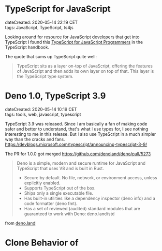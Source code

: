 # TypeScript for JavaScript

dateCreated: 2020-05-14 22:19 CET  
tags: JavaScript, TypeScript, ts4js 

Looking around for resource for JavaScript developers that get into TypeScript I found this
[TypeScript for JavaScript Programmers](https://www.typescriptlang.org/v2/docs/handbook/typescript-in-5-minutes.html)
in the TypeScript handbook.

The quote that sums up TypeScript quite well:

> TypeScript sits as a layer on-top of JavaScript, offering the features of JavaScript and then adds its 
> own layer on top of that. This layer is the TypeScript type system.

# Deno 1.0, TypeScript 3.9

dateCreated: 2020-05-14 10:19 CET  
tags: tools, web, javascript, typescript  

TypeScript 3.9 was released. Since I am basically a fan of making code safer and better to understand,
that's what I use types for, I see nothing interesting to me in this release. But I also use TypeScript
in a much simpler way than the cracks and fans. 
https://devblogs.microsoft.com/typescript/announcing-typescript-3-9/

The PR for 1.0.0 got merged https://github.com/denoland/deno/pull/5273

> Deno is a simple, modern and secure runtime for JavaScript and TypeScript that uses V8 and is built in Rust.
> 
> - Secure by default. No file, network, or environment access, unless explicitly enabled.
> - Supports TypeScript out of the box.
> - Ships only a single executable file.
> - Has built-in utilities like a dependency inspector (deno info) and a code formatter (deno fmt).
> - Has a set of reviewed (audited) standard modules that are guaranteed to work with Deno: deno.land/std

from [deno.land](https://deno.land/)

# Clone Behavior of <script> Tag

dateCreated: 2020-05-12 00:53 CET
tags: web, javascript, DOM, knowledgebase  

I wanted to `scriptNode.cloneNode(true)` and expected it to re-evaluate the JS
of the node, but it didn't.

> Each &lt;script&gt; element has a property flag called "already started".

This flag is already true, so a clone won't reevaluate the script.
Solution: copy it manually.

Read it all on https://stackoverflow.com/questions/28771542/why-dont-clonenode-script-tags-execute/28771829#28771829

# CSS Reset

dateCreated: 2020-05-11 22:36 CET
tags: web, CSS, knowledgebase  

First search result for "CSS reset" is by the mighty Eric Meyer
https://meyerweb.com/eric/tools/css/reset/ from quite some time ago.
And looking up the source of his site I see the reset is not really included, also no modified version
as far as I saw it.
Next I came across https://cssreset.com/what-is-a-css-reset/ which nicely explains the whys
and also states the cons. Unfortunately the latter article is missing a date, so I can't say how old 
this knowledge is. That's why I was so very keen on having all items properly dated on my blog.

Since it had been quiet around CSS reset lately in my bubble, I needed to refresh my knowledge a bit.
I take away:

> However, there are multiple benefits of this technique that outweigh any drawbacks, not least the 
> more logical development progression that it afford: paste in your CSS Reset, paste in your base 
> styles (if needed), then define everything else from there. It’s also nice to know that you’ve got 
> your bases covered.

**I will use a CSS Reset only for padding and margin** for the start, to adhere to most of what the
user agent defined.

**[UPDATE]**:\
I found out why the site cssreset.com has no dates, it's a pure SEO site where someone wants
to make money with ads. This decreases my trust in what's written there. Mmmmh.
Reading on https://cssreset.com/privacy/
"SURESWIFT CAPITAL INC., the owner and provider of this Website https://cssreset.com"
I think you can get a picture of the trustworthiness of this site.


# Learned From "Don't Make Me Think"

dateCreated: 2020-05-11 19:09 CET  
tags: web, design, UX, knowledgebase  

The things I took away for me until now, while I am still reading [the book](https://www.goodreads.com/book/show/18197267-don-t-make-me-think-revisited):
* Use more headlines "even if the paragraph is just one sentence".
* Move the content closer to the according headline (I [did that yesterday](https://github.com/wolframkriesing/site-stitcher/commit/80bfda03f6ab445618ff50fc4e5d9436cefe7971), made a HUGE diff).
* Make sure the different headlines are easily distinguishable (see [my commit](https://github.com/wolframkriesing/site-stitcher/commit/63fdd25f399398ab2cee11ba0a4f1cd477a5e04d).
* Add a breadcrumb, so users of your page know where they are.
* Remove ~~useless~~ words (I like that one).

<a href="https://www.goodreads.com/book/show/18197267-don-t-make-me-think-revisited">
    <figure>
        <img src="../dontmakemethink.jpeg" alt="Dont Make me Think - by Steve Krug" />
        <figcaption>Dont Make me Think, by Steve Krug</figcaption>
    </figure>
</a>

I learned about this book from Uku, [as I wrote in "A Developer Designs"](/blog/2020/04/16-a-developer-designs/).

# We don’t give people a website any more
dateCreated: 2020-05-11 16:46 CET  
tags: web  

The headline is a quote from [Hammer and Nails](https://www.kryogenix.org/days/2020/05/06/hammer-and-nails/) by [Stuart Langridge](https://twitter.com/sil) where he states how we make every user's browser a "fat client" (I called it that) by making them work far beyond rendering some HTML+CSS.

> Instead of an HTML page, you get some templates and some JSON data and some build tools, and then that compiler 
> runs in your browser and assembles a website out of the component parts. That’s what a “framework” does… it builds 
> the website, in real time, from separate machine-readable pieces, on the user’s computer, every time they visit the website.

I found this blog post through Brian's tweet:

<blockquote class="twitter-tweet" data-partner="tweetdeck"><p lang="en" dir="ltr">However, there does seem to be a trend toward _casually_ pushing more complexity and dependencies, even for something like my own site, down closer to the user even when that is very unnecessary. That doesn&#39;t really play to the Web&#39;s best strengths for users.</p>&mdash; @briankardell <a href="https://twitter.com/briankardell/status/1259854677421801479?ref_src=twsrc%5Etfw">May 11, 2020</a></blockquote>

[Tom MacWright](https://twitter.com/tmcw) in [Second-guessing the modern web](https://macwright.org/2020/05/10/spa-fatigue.html) 
states very rightful a thing I had also thought about a lot: keep around aging JS files and keep serving them.
Especially since I had seen this at HolidayCheck when we ran into a serious SEO issue due to exactly this problem.
He describes it like this:

> So if they open the ‘about page’, keep the tab open for a week, and then request the ‘home page’, 
> then the home page that they request is dictated by the index bundle that they downloaded last week. 
> This is a deeply weird and under-discussed situation. There are essentially two solutions to it:
>
> - You keep all generated JavaScript around, forever, and people will see the version of the site that was 
> live at the time of their first page request.

I skipped the second solution. I know we all optimize for pings
and request run times, etc. but in this case, why not just let this extra ping take place and use [ETag](https://developer.mozilla.org/en-US/docs/Web/HTTP/Headers/ETag) as they were meant, MDN says this about it:

> The ETag HTTP response header is an identifier for a specific version of a resource. It lets caches be 
> more efficient and save bandwidth, as a web server does not need to resend a full response if the content has not changed.

Most of us don't run pages or work for companies that run pages the size of Google or Facebook. This one extra
request might save some overall complexity and allows you to get rid of hashes at the end of every file you ship.
My 2 cents.

Tom writes later

> And then there’s the authentication story. If you do SSR on any pages that are custom to the user, 
> then you need to forward any cookies or authentication-relevant information to your API backend and make 
> sure that you never cache the server-rendered result.

And I just had to  quote  this part of his article:

<blockquote class="twitter-tweet" data-partner="tweetdeck"><p lang="en" dir="ltr">&quot;all of the fancy optimizations are optimizations to get you closer to the performance you would’ve gotten if you just hadn’t used so much technology&quot;<br><br>:nodding: :nodding: :nodding: <a href="https://t.co/Z7Pn2Edyfh">https://t.co/Z7Pn2Edyfh</a></p>&mdash; @wolframkriesing <a href="https://twitter.com/wolframkriesing/status/1259865810308345856?ref_src=twsrc%5Etfw">May 11, 2020</a></blockquote>

It's sad and I have this view on web tech too, we just make lives hard ourselves.
That's why I try to keep this blog as lean as possible. Tell me if you see potential to make 
it better (and for design tips I am most thankful).

Read it all on https://www.kryogenix.org/days/2020/05/06/hammer-and-nails/  
and https://macwright.org/2020/05/10/spa-fatigue.html  
and https://developer.mozilla.org/en-US/docs/Web/HTTP/Headers/ETag.

# snowpack.dev - Bundler Free Development

dateCreated: 2020-05-09 13:35 CET  
tags: JavaScript  

Bundler like webpack take up too much of our intention, imho. We spend a lot of time configuring them and waiting for them to build so we can see our site. [Snowpack moves the bundler out of the way](https://www.snowpack.dev/) so you can develop without worrying about it locally.

> At some point in the last decade, JavaScript bundling shifted from being a production nice-to-have optimization to a 
> full-on dev requirement. Configuration files, plugin ecosystems, extra dependencies, tooling complexity, 
> code-splitting, waiting to rebundle every save… all of this suddenly became required overhead to do any level of 
> web development.

Since we always use modern browser during development anyways, doing as snowpack suggests:

> The only requirement is that during development you use a modern browser. Any recent release of Firefox, Chrome, or 
> Edge will do.

should be a no issue. Just imagine you use all the latest features and you are serving the files as you have them on your 
filesystem. This even allows you to leverage more of your devtools and there is a lot that will make you more productive.

<blockquote class="twitter-tweet"><p lang="en" dir="ltr">Edit your source code in the devtools (and an editor) in parallel.<br>It will render CSS changes without reloads.<br><br>1) Just connect the Filesystem. <br>2) Use &lt;script type=module&gt;<br>3) No transpilers involved<br><br>Welcome to modern web development. <a href="https://t.co/w0kO0kP42o">pic.twitter.com/w0kO0kP42o</a></p>&mdash; @wolframkriesing <a href="https://twitter.com/wolframkriesing/status/1158123836484837379?ref_src=twsrc%5Etfw">August 4, 2019</a></blockquote>

# The History of the Web

dateCreated: 2020-05-09 13:26 CET  
tags: web, knowledgebase    

In October 17, 1990 IMDb started as a unix script.\
December 25, 1990 Tim Berners-Lee releases WorldWideWeb (later Nexus) on Christmas day, the first ever browser for the web.\
August 6, 1991 Tim Berners-Lee responding to a thread on the alt.hypertext Usenet newsgroup, publicly announces the World Wide Web project for the first time.
[The History of the Web](https://thehistoryoftheweb.com/timeline/) has so interesting stuff. Very worth a read. A great site to spend a lot of time on.

# Brutalist Web Design

dateCreated: 2020-05-09 13:07 CET  
tags: design, a11y  

[Brutalist Web Design](https://brutalist-web.design/) seems quite aligned with Accessibility. The chapters of the guidelines are:

* Content is readable on all reasonable screens and devices.
* Only hyperlinks and buttons respond to clicks.
* Hyperlinks are underlined and buttons look like buttons.
* The back button works as expected.
* View content by scrolling.
* Decoration when needed and no unrelated content.
* Performance is a feature.

Read it all on https://brutalist-web.design/

# Make `arr[0]` Fail Safe

dateCreated: 2020-05-03 18:07 CET
tags: JavaScript, knowledgebase  

I was just filtering a list `list.filter(someCondition)`
and I only wanted the first element **in case there is one**.
Doing `list.filter(someCondition)[0]` fails when the filtered list
is empty. So I am using `slice(0, 1)`, which returns the first element
if there is one, an empty list otherwise.
Now I do `list.filter(someCondition).slice(0, 1)` and never `list.filter(someCondition)[0]`.
Such small things. 

Here one gets reminded again where functions shine, instead of syntax.
Just like `Reflect.defineProperty()` which return a bool and not like
`Object.defineProperty()` which throws when it didn't work. Less noisy, more explicit code.
Which gets me into why exception throwing sux, but that's a whole topic of its own.

# WebStorm Live Templates Rock (Again)

tags: tools, webstorm, automation, knowledgebase  
dateCreated: 2020-05-02 15:27 CET

WebStorm has this awesome feature they call [Live Templates](https://www.jetbrains.com/help/webstorm/2020.1/settings-live-templates.html)
where you can configure a text in a certain filetype to autocomplete
to something, even dynamic. See how I built the auto-completion for `dateC` which becomes 
`dateCreated: 2020-05-02 15:27 CET`, which is current date of course, in my custom format.

`dateC` + <kbd>TAB</kbd>\
becomes\
`dateCreated: 2020-05-02 15:27 CET`

<figure>
    <img src="../live-tpl-video.gif" alt="See Live Template in Action" width=300 class="sizeup-onhover-image scale2 origin-left-center" />
    <figcaption>See Live Template in Action</figcaption>
</figure>


I got tired of writing the metadata, I am using here in my tidbits ([see the source](https://github.com/wolframkriesing/site-stitcher/tree/master/content))
over and over again, metadata such as the current `dateCreated`, as seen before.

## How to create this Live Template?

If you want to create the live template above do the following.

1. <kbd>Shift</kbd> + <kbd>Cmd</kbd> + <kbd>A</kbd> (for "Find Action")

2. Type "Live Template"

3. Select the one with "Preferences" behind it
    <figure>
        <img src="../live-tpl-find-action.gif" alt="Find Action screen in WebStorm" width=300 class="sizeup-onhover-image scale2 origin-left-center" />
        <figcaption>Find Action screen in WebStorm</figcaption>
    </figure>
4. Create a new Live Template, <kbd>Cmd</kbd> + <kbd>N</kbd>, choose "Live Template"

5. Fill it in as in the image
    <figure>
        <img src="../live-tpl-edit.gif" alt="The editor for the live template" width=300 class="sizeup-onhover-image scale2 origin-left-center" />
        <figcaption>The editor for the live template</figcaption>
    </figure>

6. Make sure to set "Applicable ..." below the fields.
   Since I am using it in markdown files, which has no own section I chose "Other", see image
    <figure>
        <img src="../live-tpl-type.gif" alt="Edit live template type" width=300 class="sizeup-onhover-image scale2 origin-left-center" />
        <figcaption>Edit live template type</figcaption>
    </figure>

7. Note the `$NOW$`. This is a variable which does NOT exist yet, so let's create it to return 
   the `dateCreated` in the format you have seen above (`2020-05-02 15:27 CET`).

8. Click "Edit variables" on the right.

9. Reading a little bit in [the JetBrains docs](https://www.jetbrains.com/help/webstorm/2020.1/edit-template-variables-dialog.html)
   I found out very quickly that I need to set the value of the variable `NOW`
   to `concat(date("Y-MM-dd HH:mm"), " CET")`.
    <figure>
        <img src="../live-tpl-edit-variable.gif" alt="Edit live template variable" width=300 class="sizeup-onhover-image scale2 origin-left-center" />
        <figcaption>Edit live template variable</figcaption>
    </figure>

10. If you tick "Skip if defined" the value will just auto complete and the Live Template is done (otherwise the inserted
    value of `NOW` would be selected for editing, which we don't need here)

11. Save and apply ... just close all the dialogs :)

12. Voila, now when I type `dateC` + <kbd>TAB</kbd> in my markdown file I get the date.
    `dateCreated: 2020-05-02 15:54 CET`

# My micro.blog Export

dateCreated: 2020-05-02 15:23 CET
tags: indieweb

I just [exported the small number of posts as JSON (12 KB)](./my-microblog-export.json) I had on micro.blog.

# Accessibility (and) Tools

dateCreated: 2020-05-01 19:13 CET
tags: a11y

Diving into the topic of accessibility I found so much more than I expected.
The first was the fact that ["About 1 in 5 people has some type of disability."](https://webmaster.tamu.edu/2015/04/28/7-things-you-should-know-about-web-accessibility/).
I always knew and fought for doing accessibility at least better than yesterday,
but effecting 20% by doing it badly can be painful, not only emotionally also for a business.

I found the [NY Times has a page on Accessibility](https://help.nytimes.com/hc/en-us/articles/115015727108-Accessibility)
so "as many readers as possible are able to enjoy The New York Times", not sure how many pages do that and care so much.

I also played around with the "ultimate power" that the user has on the client to control what a website might look like.
There is more than you expect.
<blockquote class="twitter-tweet" data-partner="tweetdeck"><p lang="en" dir="ltr">
It&#39;s so much fun to play around with my ultimate power over websites. <br>I am customizing my browser settings a bit, 
starting with the fonts.<br>Diving into accessibility a bit more.
<a href="https://twitter.com/hashtag/a11y?src=hash&amp;ref_src=twsrc%5Etfw">#a11y</a> 
<a href="https://twitter.com/hashtag/webdesign?src=hash&amp;ref_src=twsrc%5Etfw">#webdesign</a> 
<a href="https://twitter.com/hashtag/web?src=hash&amp;ref_src=twsrc%5Etfw">#web</a> 
<a href="https://t.co/gHGEL2pujz">pic.twitter.com/gHGEL2pujz</a></p>&mdash; @wolframkriesing <a href="https://twitter.com/wolframkriesing/status/1255833819476905986?ref_src=twsrc%5Etfw">April 30, 2020</a></blockquote>

While searching for tools to check beyond what lighthouse does, also so I can understand and learn
more about accessibility I came across the [Web Accessibility Evaluation Tools List](https://www.w3.org/WAI/ER/tools/)
on the W3C page it has **140 tools listed**. And again, I came across WebAIM.org, they have a great tool: 
[WAVE Web Accessibility Evaluation Tool](https://wave.webaim.org/) where you enter a URL and get the results for this page
with annontations on the page, see the image below.

<figure>
    <img src="../wave-a11y-result.gif" alt="WAVE, Accessibility Tool Result" width=300 class="sizeup-onhover-image scale4 origin-left-center" />
    <figcaption>WAVE, Accessibility Tool Result</figcaption>
</figure>
